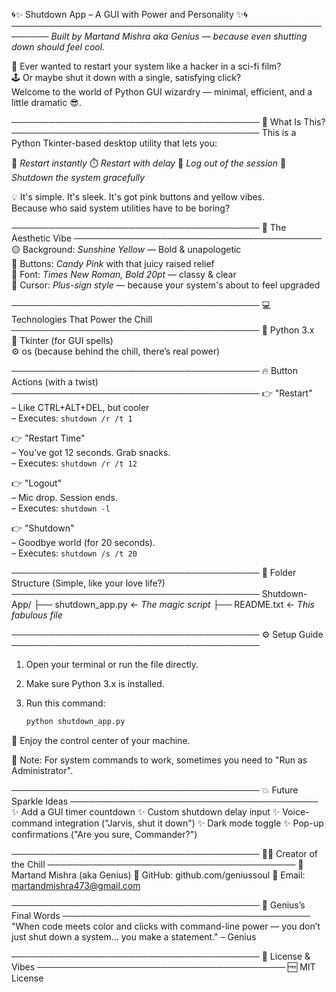 🌀✨ Shutdown App – A GUI with Power and Personality ✨🌀
────────────────────────────────────────────────────────
*Built by Martand Mishra aka Genius — because even shutting down should feel cool.*

🚨 Ever wanted to restart your system like a hacker in a sci-fi film?  
🕹️ Or maybe shut it down with a single, satisfying click?  
Welcome to the world of Python GUI wizardry — minimal, efficient, and a little dramatic 😎.

────────────────────────────────────────
🧰 What Is This?
────────────────────────────────────────
This is a Python Tkinter-based desktop utility that lets you:

   🔁 *Restart instantly*
   ⏱️ *Restart with delay*
   🔐 *Log out of the session*
   🛑 *Shutdown the system gracefully*

💡 It's simple. It's sleek. It's got pink buttons and yellow vibes.  
Because who said system utilities have to be boring?

────────────────────────────────────────
🎨 The Aesthetic Vibe
────────────────────────────────────────
🟡 Background: *Sunshine Yellow* — Bold & unapologetic  
🌸 Buttons: *Candy Pink* with that juicy raised relief  
🎯 Font: *Times New Roman, Bold 20pt* — classy & clear  
🎯 Cursor: *Plus-sign style* — because your system's about to feel upgraded

────────────────────────────────────────
💻 Technologies That Power the Chill
────────────────────────────────────────
🐍 Python 3.x  
🧱 Tkinter (for GUI spells)  
⚙️ os (because behind the chill, there’s real power)

────────────────────────────────────────
🔥 Button Actions (with a twist)
────────────────────────────────────────
👉 "Restart"  
   – Like CTRL+ALT+DEL, but cooler  
   – Executes: `shutdown /r /t 1`

👉 "Restart Time"  
   – You’ve got 12 seconds. Grab snacks.  
   – Executes: `shutdown /r /t 12`

👉 "Logout"  
   – Mic drop. Session ends.  
   – Executes: `shutdown -l`

👉 "Shutdown"  
   – Goodbye world (for 20 seconds).  
   – Executes: `shutdown /s /t 20`

────────────────────────────────────────
📁 Folder Structure (Simple, like your love life?)
────────────────────────────────────────
Shutdown-App/
├── shutdown_app.py       ← *The magic script*
├── README.txt            ← *This fabulous file*

────────────────────────────────────────
⚙️ Setup Guide
────────────────────────────────────────
1. Open your terminal or run the file directly.  
2. Make sure Python 3.x is installed.  
3. Run this command:

   ```python
   python shutdown_app.py
🎨 Enjoy the control center of your machine.

🛑 Note: For system commands to work, sometimes you need to "Run as Administrator".

────────────────────────────────────────
💥 Future Sparkle Ideas
────────────────────────────────────────
✨ Add a GUI timer countdown
✨ Custom shutdown delay input
✨ Voice-command integration ("Jarvis, shut it down")
✨ Dark mode toggle
✨ Pop-up confirmations ("Are you sure, Commander?")

────────────────────────────────────────
🧙‍♂️ Creator of the Chill
────────────────────────────────────────
🧠 Martand Mishra (aka Genius)
🔗 GitHub: github.com/geniussoul
📧 Email: martandmishra473@gmail.com

────────────────────────────────────────
💬 Genius’s Final Words
────────────────────────────────────────
"When code meets color and clicks with command-line power —
you don’t just shut down a system…
you make a statement."
– Genius

────────────────────────────────────────
📜 License & Vibes
────────────────────────────────────────
🆓 MIT License
